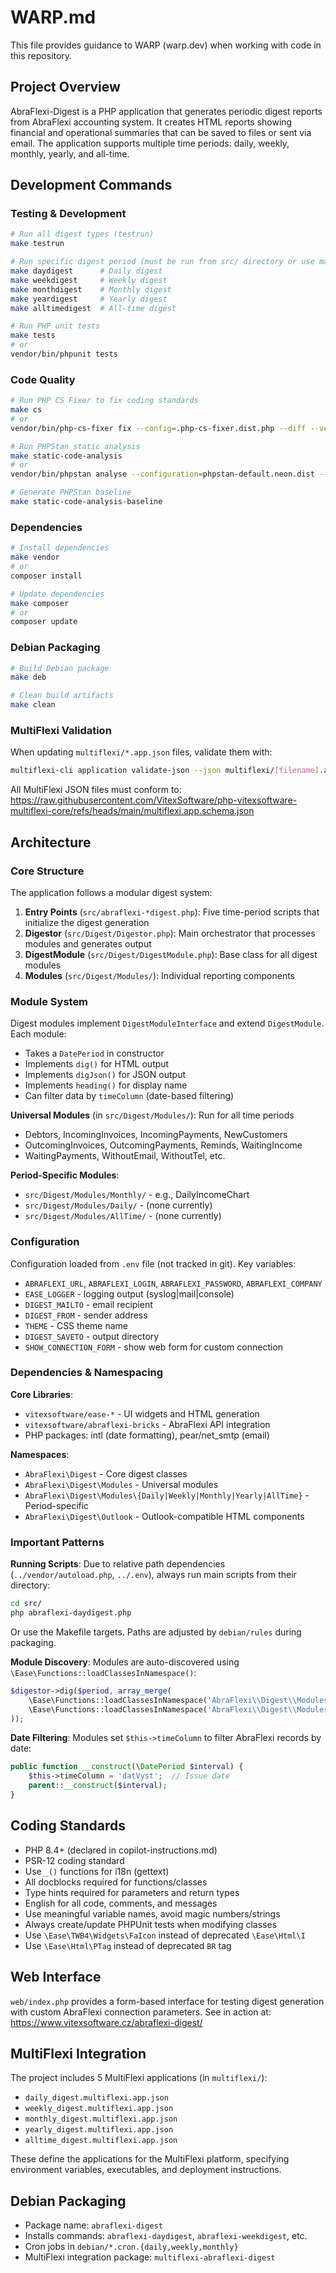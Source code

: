 # WARP.md

This file provides guidance to WARP (warp.dev) when working with code in this repository.

## Project Overview

AbraFlexi-Digest is a PHP application that generates periodic digest reports from AbraFlexi accounting system. It creates HTML reports showing financial and operational summaries that can be saved to files or sent via email. The application supports multiple time periods: daily, weekly, monthly, yearly, and all-time.

## Development Commands

### Testing & Development
```bash
# Run all digest types (testrun)
make testrun

# Run specific digest period (must be run from src/ directory or use make)
make daydigest      # Daily digest
make weekdigest     # Weekly digest  
make monthdigest    # Monthly digest
make yeardigest     # Yearly digest
make alltimedigest  # All-time digest

# Run PHP unit tests
make tests
# or
vendor/bin/phpunit tests
```

### Code Quality
```bash
# Run PHP CS Fixer to fix coding standards
make cs
# or
vendor/bin/php-cs-fixer fix --config=.php-cs-fixer.dist.php --diff --verbose

# Run PHPStan static analysis
make static-code-analysis
# or
vendor/bin/phpstan analyse --configuration=phpstan-default.neon.dist --memory-limit=-1

# Generate PHPStan baseline
make static-code-analysis-baseline
```

### Dependencies
```bash
# Install dependencies
make vendor
# or
composer install

# Update dependencies
make composer
# or
composer update
```

### Debian Packaging
```bash
# Build Debian package
make deb

# Clean build artifacts
make clean
```

### MultiFlexi Validation
When updating `multiflexi/*.app.json` files, validate them with:
```bash
multiflexi-cli application validate-json --json multiflexi/[filename].app.json
```

All MultiFlexi JSON files must conform to: https://raw.githubusercontent.com/VitexSoftware/php-vitexsoftware-multiflexi-core/refs/heads/main/multiflexi.app.schema.json

## Architecture

### Core Structure

The application follows a modular digest system:

1. **Entry Points** (`src/abraflexi-*digest.php`): Five time-period scripts that initialize the digest generation
2. **Digestor** (`src/Digest/Digestor.php`): Main orchestrator that processes modules and generates output
3. **DigestModule** (`src/Digest/DigestModule.php`): Base class for all digest modules
4. **Modules** (`src/Digest/Modules/`): Individual reporting components

### Module System

Digest modules implement `DigestModuleInterface` and extend `DigestModule`. Each module:
- Takes a `DatePeriod` in constructor
- Implements `dig()` for HTML output
- Implements `digJson()` for JSON output  
- Implements `heading()` for display name
- Can filter data by `timeColumn` (date-based filtering)

**Universal Modules** (in `src/Digest/Modules/`): Run for all time periods
- Debtors, IncomingInvoices, IncomingPayments, NewCustomers
- OutcomingInvoices, OutcomingPayments, Reminds, WaitingIncome
- WaitingPayments, WithoutEmail, WithoutTel, etc.

**Period-Specific Modules**:
- `src/Digest/Modules/Monthly/` - e.g., DailyIncomeChart
- `src/Digest/Modules/Daily/` - (none currently)
- `src/Digest/Modules/AllTime/` - (none currently)

### Configuration

Configuration loaded from `.env` file (not tracked in git). Key variables:
- `ABRAFLEXI_URL`, `ABRAFLEXI_LOGIN`, `ABRAFLEXI_PASSWORD`, `ABRAFLEXI_COMPANY`
- `EASE_LOGGER` - logging output (syslog|mail|console)
- `DIGEST_MAILTO` - email recipient
- `DIGEST_FROM` - sender address
- `THEME` - CSS theme name
- `DIGEST_SAVETO` - output directory
- `SHOW_CONNECTION_FORM` - show web form for custom connection

### Dependencies & Namespacing

**Core Libraries**:
- `vitexsoftware/ease-*` - UI widgets and HTML generation
- `vitexsoftware/abraflexi-bricks` - AbraFlexi API integration
- PHP packages: intl (date formatting), pear/net_smtp (email)

**Namespaces**:
- `AbraFlexi\Digest` - Core digest classes
- `AbraFlexi\Digest\Modules` - Universal modules
- `AbraFlexi\Digest\Modules\{Daily|Weekly|Monthly|Yearly|AllTime}` - Period-specific
- `AbraFlexi\Digest\Outlook` - Outlook-compatible HTML components

### Important Patterns

**Running Scripts**: Due to relative path dependencies (`../vendor/autoload.php`, `../.env`), always run main scripts from their directory:
```bash
cd src/
php abraflexi-daydigest.php
```
Or use the Makefile targets. Paths are adjusted by `debian/rules` during packaging.

**Module Discovery**: Modules are auto-discovered using `\Ease\Functions::loadClassesInNamespace()`:
```php
$digestor->dig($period, array_merge(
    \Ease\Functions::loadClassesInNamespace('AbraFlexi\\Digest\\Modules'),
    \Ease\Functions::loadClassesInNamespace('AbraFlexi\\Digest\\Modules\\Daily')
));
```

**Date Filtering**: Modules set `$this->timeColumn` to filter AbraFlexi records by date:
```php
public function __construct(\DatePeriod $interval) {
    $this->timeColumn = 'datVyst';  // Issue date
    parent::__construct($interval);
}
```

## Coding Standards

- PHP 8.4+ (declared in copilot-instructions.md)
- PSR-12 coding standard
- Use `_()` functions for i18n (gettext)
- All docblocks required for functions/classes
- Type hints required for parameters and return types
- English for all code, comments, and messages
- Use meaningful variable names, avoid magic numbers/strings
- Always create/update PHPUnit tests when modifying classes
- Use `\Ease\TWB4\Widgets\FaIcon` instead of deprecated `\Ease\Html\I`
- Use `\Ease\Html\PTag` instead of deprecated `BR` tag

## Web Interface

`web/index.php` provides a form-based interface for testing digest generation with custom AbraFlexi connection parameters. See in action at: https://www.vitexsoftware.cz/abraflexi-digest/

## MultiFlexi Integration

The project includes 5 MultiFlexi applications (in `multiflexi/`):
- `daily_digest.multiflexi.app.json`
- `weekly_digest.multiflexi.app.json`  
- `monthly_digest.multiflexi.app.json`
- `yearly_digest.multiflexi.app.json`
- `alltime_digest.multiflexi.app.json`

These define the applications for the MultiFlexi platform, specifying environment variables, executables, and deployment instructions.

## Debian Packaging

- Package name: `abraflexi-digest`
- Installs commands: `abraflexi-daydigest`, `abraflexi-weekdigest`, etc.
- Cron jobs in `debian/*.cron.{daily,weekly,monthly}`
- MultiFlexi integration package: `multiflexi-abraflexi-digest`
